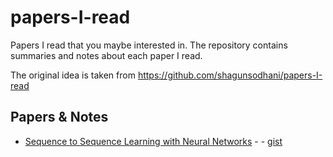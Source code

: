 # papers-I-read
Papers I read that you maybe interested in. The repository contains summaries and notes about each paper I read. 

The original idea is taken from 
https://github.com/shagunsodhani/papers-I-read


## Papers & Notes

* [Sequence to Sequence Learning with Neural Networks](https://arxiv.org/pdf/1409.3215v3.pdf) - - [gist](https://arxiv.org/pdf/1409.3215v3.pdf)
